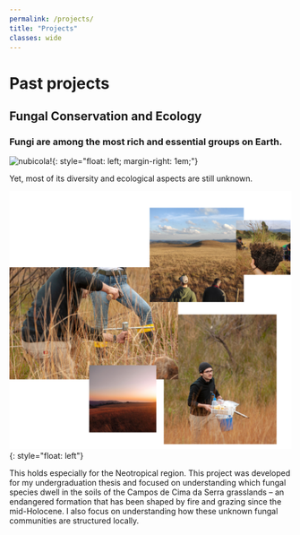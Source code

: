 ```yaml
---
permalink: /projects/
title: "Projects"
classes: wide
---
```







# Past projects

## Fungal Conservation and Ecology

### Fungi are among the most rich and essential groups on Earth.

![nubicola!](/assets/images/past_projects_nubicola.png){: style="float: left; margin-right: 1em;"}

Yet, most of its diversity and ecological aspects are still unknown.



![image!](/assets/images/campo_site.png){: style="float: left"}

This holds especially for the Neotropical region. This project was developed for my undergraduation thesis and focused on understanding which fungal species dwell in the soils of the Campos de Cima da Serra grasslands – an endangered formation that has been shaped by fire and grazing since the mid-Holocene. I also focus on understanding how these unknown fungal communities are structured locally.
